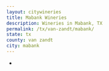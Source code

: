 ```yaml
---
layout: citywineries
title: Mabank Wineries
description: Wineries in Mabank, TX
permalink: /tx/van-zandt/mabank/
state: tx
county: van zandt
city: mabank
---
```

-
